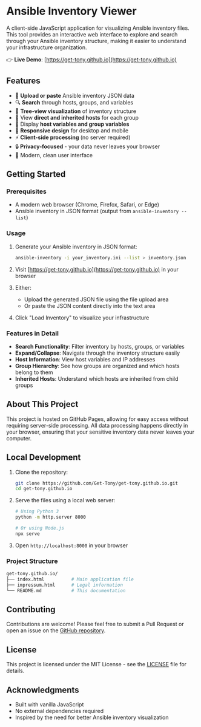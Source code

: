 # Ansible Inventory Viewer

A client-side JavaScript application for visualizing Ansible inventory files. This tool provides an interactive web interface to explore and search through your Ansible inventory structure, making it easier to understand your infrastructure organization.

👉 **Live Demo**: [https://get-tony.github.io](https://get-tony.github.io)

## Features

- 📁 **Upload or paste** Ansible inventory JSON data
- 🔍 **Search** through hosts, groups, and variables
- 🌳 **Tree-view visualization** of inventory structure
- 👥 View **direct and inherited hosts** for each group
- 🔑 Display **host variables and group variables**
- 📱 **Responsive design** for desktop and mobile
- ⚡ **Client-side processing** (no server required)
- 🔒 **Privacy-focused** - your data never leaves your browser
- 🎨 Modern, clean user interface

## Getting Started

### Prerequisites

- A modern web browser (Chrome, Firefox, Safari, or Edge)
- Ansible inventory in JSON format (output from `ansible-inventory --list`)

### Usage

1. Generate your Ansible inventory in JSON format:

   ```bash
   ansible-inventory -i your_inventory.ini --list > inventory.json
   ```

2. Visit [https://get-tony.github.io](https://get-tony.github.io) in your browser

3. Either:
   - Upload the generated JSON file using the file upload area
   - Or paste the JSON content directly into the text area

4. Click "Load Inventory" to visualize your infrastructure

### Features in Detail

- **Search Functionality**: Filter inventory by hosts, groups, or variables
- **Expand/Collapse**: Navigate through the inventory structure easily
- **Host Information**: View host variables and IP addresses
- **Group Hierarchy**: See how groups are organized and which hosts belong to them
- **Inherited Hosts**: Understand which hosts are inherited from child groups

## About This Project

This project is hosted on GitHub Pages, allowing for easy access without requiring server-side processing. All data processing happens directly in your browser, ensuring that your sensitive inventory data never leaves your computer.

## Local Development

1. Clone the repository:

   ```bash
   git clone https://github.com/Get-Tony/get-tony.github.io.git
   cd get-tony.github.io
   ```

2. Serve the files using a local web server:

   ```bash
   # Using Python 3
   python -m http.server 8000

   # Or using Node.js
   npx serve
   ```

3. Open `http://localhost:8000` in your browser

### Project Structure

```bash
get-tony.github.io/
├── index.html          # Main application file
├── impressum.html      # Legal information
└── README.md           # This documentation
```

## Contributing

Contributions are welcome! Please feel free to submit a Pull Request or open an issue on the [GitHub repository](https://github.com/Get-Tony/get-tony.github.io).

## License

This project is licensed under the MIT License - see the [LICENSE](LICENSE) file for details.

## Acknowledgments

- Built with vanilla JavaScript
- No external dependencies required
- Inspired by the need for better Ansible inventory visualization
